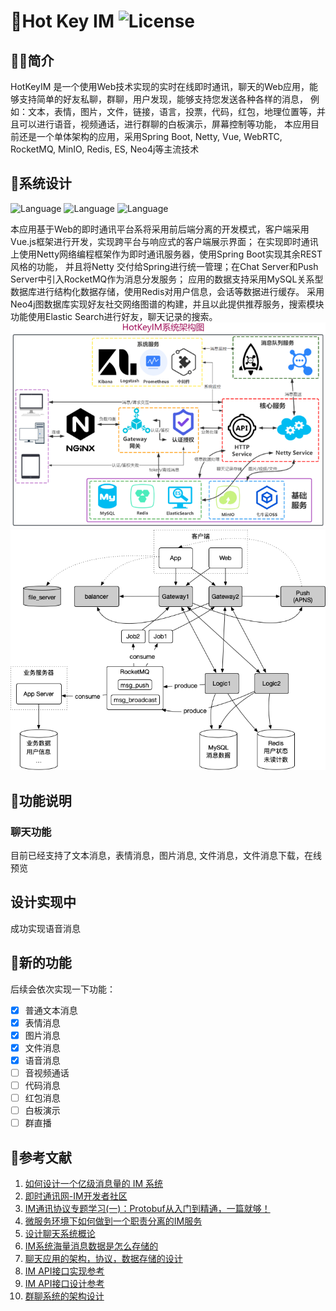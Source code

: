 # 🍬Hot Key IM ![License](https://img.shields.io/badge/license-MIT-yellow)
## 👨‍💻简介
HotKeyIM 是一个使用Web技术实现的实时在线即时通讯，聊天的Web应用，能够支持简单的好友私聊，群聊，用户发现，能够支持您发送各种各样的消息，
例如：文本，表情，图片，文件，链接，语言，投票，代码，红包，地理位置等，并且可以进行语音，视频通话，进行群聊的白板演示，屏幕控制等功能，
本应用目前还是一个单体架构的应用，采用Spring Boot, Netty, Vue, WebRTC, RocketMQ, MinIO, Redis, ES, Neo4j等主流技术

## 🔧系统设计
![Language](https://img.shields.io/badge/language-Java-brightgreen)
![Language](https://img.shields.io/badge/server-netty-blue)
![Language](https://img.shields.io/badge/im-WebRTC-red)


本应用基于Web的即时通讯平台系将采用前后端分离的开发模式，客户端采用Vue.js框架进行开发，实现跨平台与响应式的客户端展示界面；
在实现即时通讯上使用Netty网络编程框架作为即时通讯服务器，使用Spring Boot实现其余REST风格的功能，
并且将Netty 交付给Spring进行统一管理；在Chat Server和Push Server中引入RocketMQ作为消息分发服务；
应用的数据支持采用MySQL关系型数据库进行结构化数据存储，使用Redis对用户信息，会话等数据进行缓存。
采用Neo4j图数据库实现好友社交网络图谱的构建，并且以此提供推荐服务，搜索模块功能使用Elastic Search进行好友，聊天记录的搜索。
![](.README_images/a46c891b.png)
![](.README_images/c1a9a21d.png)


## 📃功能说明
### 聊天功能
目前已经支持了文本消息，表情消息，图片消息, 文件消息，文件消息下载，在线预览


## 设计实现中
成功实现语音消息


## 🍰新的功能
后续会依次实现一下功能：
- [X] 普通文本消息
- [X] 表情消息
- [X] 图片消息
- [X] 文件消息
- [X] 语音消息
- [ ] 音视频通话
- [ ] 代码消息
- [ ] 红包消息
- [ ] 白板演示
- [ ] 群直播

## 📰参考文献
1. [如何设计一个亿级消息量的 IM 系统](https://xie.infoq.cn/article/19e95a78e2f5389588debfb1c)
2. [即时通讯网-IM开发者社区](http://www.52im.net/)
3. [IM通讯协议专题学习(一)：Protobuf从入门到精通，一篇就够！](https://cloud.tencent.com/developer/article/2157831)
4. [微服务环境下如何做到一个职责分离的IM服务](https://www.cnblogs.com/theseventhson/p/16625031.html)
5. [设计聊天系统概论](https://www.midlane.top/wiki/pages/viewpage.action?pageId=21659855)
6. [IM系统海量消息数据是怎么存储的](http://blog.itpub.net/31556438/viewspace-2639412/)
7. [聊天应用的架构，协议，数据存储的设计](https://github.com/xmcy0011/CoffeeChat/blob/master/docs/02-%E6%9E%B6%E6%9E%84%E5%92%8C%E5%8D%8F%E8%AE%AE%E8%AE%BE%E8%AE%A1.md)
8. [IM API接口实现参考](https://doc.rentsoft.cn:8000/swagger/index.html#/%E7%94%A8%E6%88%B7%E7%9B%B8%E5%85%B3)
9. [IM API接口设计参考](https://doc.rentsoft.cn/#/uniapp_v2/sdk_integrate/group)
10. [群聊系统的架构设计](https://donggeitnote.com/2022/01/08/im-architecture/)